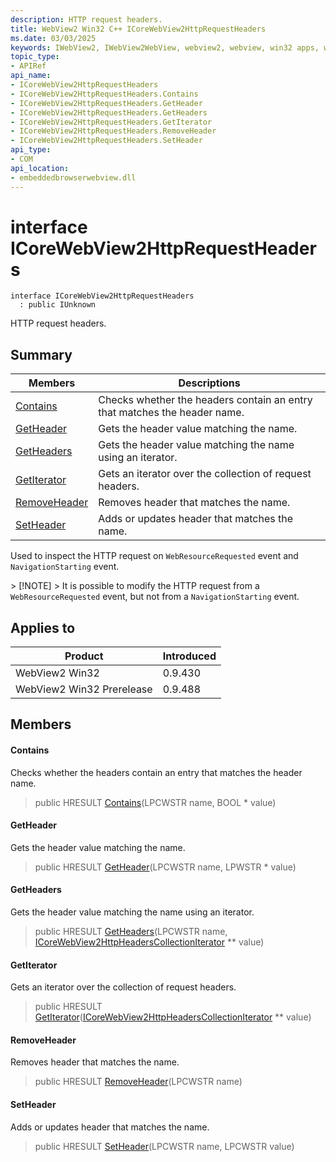 ```yaml
---
description: HTTP request headers.
title: WebView2 Win32 C++ ICoreWebView2HttpRequestHeaders
ms.date: 03/03/2025
keywords: IWebView2, IWebView2WebView, webview2, webview, win32 apps, win32, edge, ICoreWebView2, ICoreWebView2Controller, browser control, edge html, ICoreWebView2HttpRequestHeaders
topic_type: 
- APIRef
api_name:
- ICoreWebView2HttpRequestHeaders
- ICoreWebView2HttpRequestHeaders.Contains
- ICoreWebView2HttpRequestHeaders.GetHeader
- ICoreWebView2HttpRequestHeaders.GetHeaders
- ICoreWebView2HttpRequestHeaders.GetIterator
- ICoreWebView2HttpRequestHeaders.RemoveHeader
- ICoreWebView2HttpRequestHeaders.SetHeader
api_type:
- COM
api_location:
- embeddedbrowserwebview.dll
---
```


# interface ICoreWebView2HttpRequestHeaders

```
interface ICoreWebView2HttpRequestHeaders
  : public IUnknown
```

HTTP request headers.

## Summary

 Members                        | Descriptions
--------------------------------|---------------------------------------------
[Contains](#contains) | Checks whether the headers contain an entry that matches the header name.
[GetHeader](#getheader) | Gets the header value matching the name.
[GetHeaders](#getheaders) | Gets the header value matching the name using an iterator.
[GetIterator](#getiterator) | Gets an iterator over the collection of request headers.
[RemoveHeader](#removeheader) | Removes header that matches the name.
[SetHeader](#setheader) | Adds or updates header that matches the name.

Used to inspect the HTTP request on `WebResourceRequested` event and `NavigationStarting` event.

&gt; [!NOTE]
&gt; It is possible to modify the HTTP request from a `WebResourceRequested` event, but not from a `NavigationStarting` event.

## Applies to

Product                         | Introduced
--------------------------------|---------------------------------------------
WebView2 Win32            |    0.9.430
WebView2 Win32 Prerelease |    0.9.488

## Members

#### Contains

Checks whether the headers contain an entry that matches the header name.

> public HRESULT [Contains](#contains)(LPCWSTR name, BOOL * value)

#### GetHeader

Gets the header value matching the name.

> public HRESULT [GetHeader](#getheader)(LPCWSTR name, LPWSTR * value)

#### GetHeaders

Gets the header value matching the name using an iterator.

> public HRESULT [GetHeaders](#getheaders)(LPCWSTR name, [ICoreWebView2HttpHeadersCollectionIterator](icorewebview2httpheaderscollectioniterator.md#icorewebview2httpheaderscollectioniterator) ** value)

#### GetIterator

Gets an iterator over the collection of request headers.

> public HRESULT [GetIterator](#getiterator)([ICoreWebView2HttpHeadersCollectionIterator](icorewebview2httpheaderscollectioniterator.md#icorewebview2httpheaderscollectioniterator) ** value)

#### RemoveHeader

Removes header that matches the name.

> public HRESULT [RemoveHeader](#removeheader)(LPCWSTR name)

#### SetHeader

Adds or updates header that matches the name.

> public HRESULT [SetHeader](#setheader)(LPCWSTR name, LPCWSTR value)

